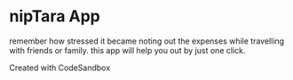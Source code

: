 # nipTara App
remember how stressed it became noting out the expenses while travelling with friends or family. this app will help you out by just one click.

Created with CodeSandbox
